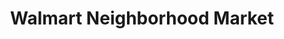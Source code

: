 ---
title: "Walmart Neighborhood Market"
url: /phoenix/walmart-neighborhood-market/
shop: Supermarkt
---